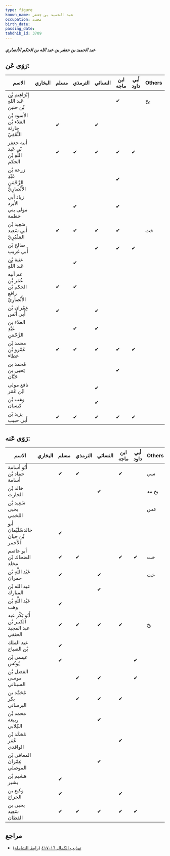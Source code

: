 ```yaml
---
type: figure
known_name: عبد الحميد بن جعفر
occupation: محدث
birth_date:
passing_date:
tahdhib_id: 3709
---
```

##### عبد الحميد بن جعفر بن عبد الله بن الحكم الأنصاري

## رَوَى عَن:
| الاسم                                         | البخاري | مسلم | الترمذي | النسائي | ابن ماجه | أبي داود | Others |
| --------------------------------------------- | ------- | ---- | ------- | ------- | -------- | -------- | ------ |
| إِبْرَاهِيم بْن عَبد اللَّهِ بْن حنين         |         |      |         |         | ✔        |          | بخ     |
| الأسود بْن العلاء بْن حارثة الثَّقَفِيّ       |         | ✔    |         | ✔       |          |          |        |
| أبيه جعفر بْن عَبد اللَّهِ بْن الحكم          |         | ✔    | ✔       | ✔       | ✔        | ✔        |        |
| زرعة بْن عَبْدِ الرَّحْمَنِ الأَنْصارِيّ      |         |      |         |         | ✔        |          |        |
| زياد أبي الأبرد مولى بني خطمة                 |         |      | ✔       |         | ✔        |          |        |
| سَعِيد بْن أَبي سَعِيد الْمَقْبُرِيّ          |         | ✔    | ✔       | ✔       | ✔        |          | خت     |
| صالح بْن أَبي غريب                            |         |      |         | ✔       | ✔        | ✔        |        |
| عتبة بْن عَبد اللَّهِ                         |         |      | ✔       |         |          |          |        |
| عم أبيه عُمَر بْن الحكم بْن رافع الأَنْصارِيّ |         | ✔    | ✔       |         |          |          |        |
| عِمْران بْن أَبي أَنَس                        |         | ✔    |         | ✔       |          |          |        |
| العلاء بن عَبْدِ الرَّحْمَنِ                  |         |      | ✔       | ✔       |          |          |        |
| محمد بْن عَمْرو بْن عطاء                      |         | ✔    | ✔       | ✔       | ✔        | ✔        |        |
| مُحمد بن يَحيى بن حَبَّان                     |         |      |         |         | ✔        |          |        |
| نافع مولى ابْن عُمَر                          |         |      |         | ✔       |          |          |        |
| وهب بْن كيسان                                 |         |      |         | ✔       |          |          |        |
| يزيد بْن أَبي حبيب                            |         | ✔    | ✔       | ✔       | ✔        | ✔        |        |
## رَوَى عَنه:
| الاسم                                        | البخاري | مسلم | الترمذي | النسائي | ابن ماجه | أبي داود | Others |
| -------------------------------------------- | ------- | ---- | ------- | ------- | -------- | -------- | ------ |
| أَبُو أسامة حماد بْن أسامة                   |         | ✔    | ✔       |         | ✔        |          | سي     |
| خالد بْن الحارث                              |         |      |         | ✔       |          |          | بخ مد  |
| سَعِيد بْن يحيى اللخمي                       |         |      |         |         |          |          | عس     |
| أبو خالدسُلَيْمان بْن حيان الأحمر            |         | ✔    |         |         |          |          |        |
| أبو عاصم الضحاك بْن مخلد                     |         | ✔    | ✔       |         | ✔        | ✔        | خت     |
| عَبْد اللَّهِ بْن حمران                      |         | ✔    |         | ✔       |          |          | خت     |
| عبد الله بْن المبارك                         |         |      |         | ✔       |          |          |        |
| عَبْد اللَّهِ بْن وهب                        |         | ✔    |         |         |          |          |        |
| أَبُو بَكْر عبد الكبير بْن عبد المجيد الحنفي |         | ✔    | ✔       | ✔       | ✔        |          | بخ     |
| عبد الملك بْن الصباح                         |         | ✔    |         |         |          |          |        |
| عيسى بْن يُونُس                              |         | ✔    |         |         |          | ✔        |        |
| الفضل بْن موسى السبناني                      |         |      | ✔       | ✔       |          | ✔        |        |
| مُحَمَّد بن بكر البرساني                     |         |      | ✔       | ✔       | ✔        |          |        |
| محمد بْن ربيعة الكِلابي                      |         |      |         | ✔       |          |          |        |
| مُحَمَّد بْن عُمَر الواقدي                   |         |      |         |         | ✔        |          |        |
| المعافى بْن عِمْران الموصلي                  |         |      |         | ✔       |          |          |        |
| هشيم بْن بشير                                |         | ✔    |         |         |          |          |        |
| وكيع بن الجراح                               |         | ✔    |         |         | ✔        |          |        |
| يحيى بن سَعِيد القطان                        |         | ✔    | ✔       | ✔       | ✔        | ✔        |        |
## مراجع
- [تهذيب الكمال ١٦-٤١٧](obsidian://open?vault=Tahdhib-al-Kamal&file=Figures/٣٧٠٩-عبد%20الحميد%20بن%20جعفر%20بن%20عبد%20الله%20بن%20الحكم%20الأنصاري) ([رابط الشاملة](https://shamela.ws/book/3722/8410))